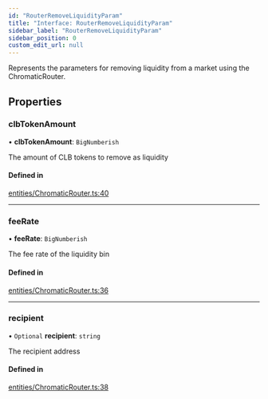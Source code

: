 ```yaml
---
id: "RouterRemoveLiquidityParam"
title: "Interface: RouterRemoveLiquidityParam"
sidebar_label: "RouterRemoveLiquidityParam"
sidebar_position: 0
custom_edit_url: null
---
```


Represents the parameters for removing liquidity from a market using the ChromaticRouter.

## Properties

### clbTokenAmount

• **clbTokenAmount**: `BigNumberish`

The amount of CLB tokens to remove as liquidity

#### Defined in

[entities/ChromaticRouter.ts:40](https://github.com/chromatic-protocol/sdk/blob/63af47a/packages/sdk-ethers-v5/src/entities/ChromaticRouter.ts#L40)

___

### feeRate

• **feeRate**: `BigNumberish`

The fee rate of the liquidity bin

#### Defined in

[entities/ChromaticRouter.ts:36](https://github.com/chromatic-protocol/sdk/blob/63af47a/packages/sdk-ethers-v5/src/entities/ChromaticRouter.ts#L36)

___

### recipient

• `Optional` **recipient**: `string`

The recipient address

#### Defined in

[entities/ChromaticRouter.ts:38](https://github.com/chromatic-protocol/sdk/blob/63af47a/packages/sdk-ethers-v5/src/entities/ChromaticRouter.ts#L38)
